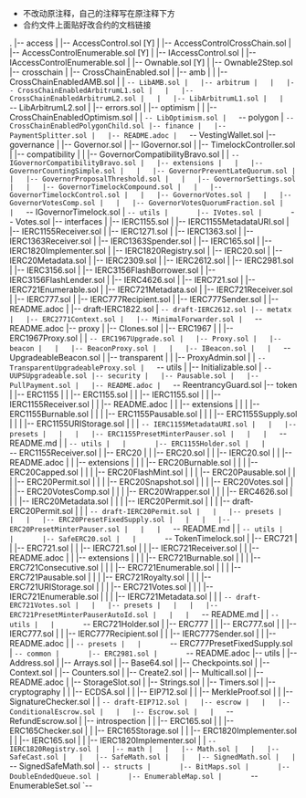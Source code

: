 * 不改动原注释，自己的注释写在原注释下方
* 合约文件上面贴好改合约的文档链接

.
|-- access
|   |-- AccessControl.sol                         [Y]
|   |-- AccessControlCrossChain.sol
|   |-- AccessControlEnumerable.sol               [Y]
|   |-- IAccessControl.sol
|   |-- IAccessControlEnumerable.sol
|   |-- Ownable.sol                               [Y]
|   |-- Ownable2Step.sol
|-- crosschain
|   |-- CrossChainEnabled.sol
|   |-- amb
|   |   |-- CrossChainEnabledAMB.sol
|   |   `-- LibAMB.sol
|   |-- arbitrum
|   |   |-- CrossChainEnabledArbitrumL1.sol
|   |   |-- CrossChainEnabledArbitrumL2.sol
|   |   |-- LibArbitrumL1.sol
|   |   `-- LibArbitrumL2.sol
|   |-- errors.sol
|   |-- optimism
|   |   |-- CrossChainEnabledOptimism.sol
|   |   `-- LibOptimism.sol
|   `-- polygon
|       `-- CrossChainEnabledPolygonChild.sol
|-- finance
|   |-- PaymentSplitter.sol
|   |-- README.adoc
|   `-- VestingWallet.sol
|-- governance
|   |-- Governor.sol
|   |-- IGovernor.sol
|   |-- TimelockController.sol
|   |-- compatibility
|   |   |-- GovernorCompatibilityBravo.sol
|   |   `-- IGovernorCompatibilityBravo.sol
|   |-- extensions
|   |   |-- GovernorCountingSimple.sol
|   |   |-- GovernorPreventLateQuorum.sol
|   |   |-- GovernorProposalThreshold.sol
|   |   |-- GovernorSettings.sol
|   |   |-- GovernorTimelockCompound.sol
|   |   |-- GovernorTimelockControl.sol
|   |   |-- GovernorVotes.sol
|   |   |-- GovernorVotesComp.sol
|   |   |-- GovernorVotesQuorumFraction.sol
|   |   `-- IGovernorTimelock.sol
|   `-- utils
|       |-- IVotes.sol
|       `-- Votes.sol
|-- interfaces
|   |-- IERC1155.sol
|   |-- IERC1155MetadataURI.sol
|   |-- IERC1155Receiver.sol
|   |-- IERC1271.sol
|   |-- IERC1363.sol
|   |-- IERC1363Receiver.sol
|   |-- IERC1363Spender.sol
|   |-- IERC165.sol
|   |-- IERC1820Implementer.sol
|   |-- IERC1820Registry.sol
|   |-- IERC20.sol
|   |-- IERC20Metadata.sol
|   |-- IERC2309.sol
|   |-- IERC2612.sol
|   |-- IERC2981.sol
|   |-- IERC3156.sol
|   |-- IERC3156FlashBorrower.sol
|   |-- IERC3156FlashLender.sol
|   |-- IERC4626.sol
|   |-- IERC721.sol
|   |-- IERC721Enumerable.sol
|   |-- IERC721Metadata.sol
|   |-- IERC721Receiver.sol
|   |-- IERC777.sol
|   |-- IERC777Recipient.sol
|   |-- IERC777Sender.sol
|   |-- README.adoc
|   |-- draft-IERC1822.sol
|   `-- draft-IERC2612.sol
|-- metatx
|   |-- ERC2771Context.sol
|   |-- MinimalForwarder.sol
|   `-- README.adoc
|-- proxy
|   |-- Clones.sol
|   |-- ERC1967
|   |   |-- ERC1967Proxy.sol
|   |   `-- ERC1967Upgrade.sol
|   |-- Proxy.sol
|   |-- beacon
|   |   |-- BeaconProxy.sol
|   |   |-- IBeacon.sol
|   |   `-- UpgradeableBeacon.sol
|   |-- transparent
|   |   |-- ProxyAdmin.sol
|   |   `-- TransparentUpgradeableProxy.sol
|   `-- utils
|       |-- Initializable.sol
|       `-- UUPSUpgradeable.sol
|-- security
|   |-- Pausable.sol
|   |-- PullPayment.sol
|   |-- README.adoc
|   `-- ReentrancyGuard.sol
|-- token
|   |-- ERC1155
|   |   |-- ERC1155.sol
|   |   |-- IERC1155.sol
|   |   |-- IERC1155Receiver.sol
|   |   |-- README.adoc
|   |   |-- extensions
|   |   |   |-- ERC1155Burnable.sol
|   |   |   |-- ERC1155Pausable.sol
|   |   |   |-- ERC1155Supply.sol
|   |   |   |-- ERC1155URIStorage.sol
|   |   |   `-- IERC1155MetadataURI.sol
|   |   |-- presets
|   |   |   |-- ERC1155PresetMinterPauser.sol
|   |   |   `-- README.md
|   |   `-- utils
|   |       |-- ERC1155Holder.sol
|   |       `-- ERC1155Receiver.sol
|   |-- ERC20
|   |   |-- ERC20.sol
|   |   |-- IERC20.sol
|   |   |-- README.adoc
|   |   |-- extensions
|   |   |   |-- ERC20Burnable.sol
|   |   |   |-- ERC20Capped.sol
|   |   |   |-- ERC20FlashMint.sol
|   |   |   |-- ERC20Pausable.sol
|   |   |   |-- ERC20Permit.sol
|   |   |   |-- ERC20Snapshot.sol
|   |   |   |-- ERC20Votes.sol
|   |   |   |-- ERC20VotesComp.sol
|   |   |   |-- ERC20Wrapper.sol
|   |   |   |-- ERC4626.sol
|   |   |   |-- IERC20Metadata.sol
|   |   |   |-- IERC20Permit.sol
|   |   |   |-- draft-ERC20Permit.sol
|   |   |   `-- draft-IERC20Permit.sol
|   |   |-- presets
|   |   |   |-- ERC20PresetFixedSupply.sol
|   |   |   |-- ERC20PresetMinterPauser.sol
|   |   |   `-- README.md
|   |   `-- utils
|   |       |-- SafeERC20.sol
|   |       `-- TokenTimelock.sol
|   |-- ERC721
|   |   |-- ERC721.sol
|   |   |-- IERC721.sol
|   |   |-- IERC721Receiver.sol
|   |   |-- README.adoc
|   |   |-- extensions
|   |   |   |-- ERC721Burnable.sol
|   |   |   |-- ERC721Consecutive.sol
|   |   |   |-- ERC721Enumerable.sol
|   |   |   |-- ERC721Pausable.sol
|   |   |   |-- ERC721Royalty.sol
|   |   |   |-- ERC721URIStorage.sol
|   |   |   |-- ERC721Votes.sol
|   |   |   |-- IERC721Enumerable.sol
|   |   |   |-- IERC721Metadata.sol
|   |   |   `-- draft-ERC721Votes.sol
|   |   |-- presets
|   |   |   |-- ERC721PresetMinterPauserAutoId.sol
|   |   |   `-- README.md
|   |   `-- utils
|   |       `-- ERC721Holder.sol
|   |-- ERC777
|   |   |-- ERC777.sol
|   |   |-- IERC777.sol
|   |   |-- IERC777Recipient.sol
|   |   |-- IERC777Sender.sol
|   |   |-- README.adoc
|   |   `-- presets
|   |       `-- ERC777PresetFixedSupply.sol
|   `-- common
|       |-- ERC2981.sol
|       `-- README.adoc
|-- utils
|   |-- Address.sol
|   |-- Arrays.sol
|   |-- Base64.sol
|   |-- Checkpoints.sol
|   |-- Context.sol
|   |-- Counters.sol
|   |-- Create2.sol
|   |-- Multicall.sol
|   |-- README.adoc
|   |-- StorageSlot.sol
|   |-- Strings.sol
|   |-- Timers.sol
|   |-- cryptography
|   |   |-- ECDSA.sol
|   |   |-- EIP712.sol
|   |   |-- MerkleProof.sol
|   |   |-- SignatureChecker.sol
|   |   `-- draft-EIP712.sol
|   |-- escrow
|   |   |-- ConditionalEscrow.sol
|   |   |-- Escrow.sol
|   |   `-- RefundEscrow.sol
|   |-- introspection
|   |   |-- ERC165.sol
|   |   |-- ERC165Checker.sol
|   |   |-- ERC165Storage.sol
|   |   |-- ERC1820Implementer.sol
|   |   |-- IERC165.sol
|   |   |-- IERC1820Implementer.sol
|   |   `-- IERC1820Registry.sol
|   |-- math
|   |   |-- Math.sol
|   |   |-- SafeCast.sol
|   |   |-- SafeMath.sol
|   |   |-- SignedMath.sol
|   |   `-- SignedSafeMath.sol
|   `-- structs
|       |-- BitMaps.sol
|       |-- DoubleEndedQueue.sol
|       |-- EnumerableMap.sol
|       `-- EnumerableSet.sol
`-- 
